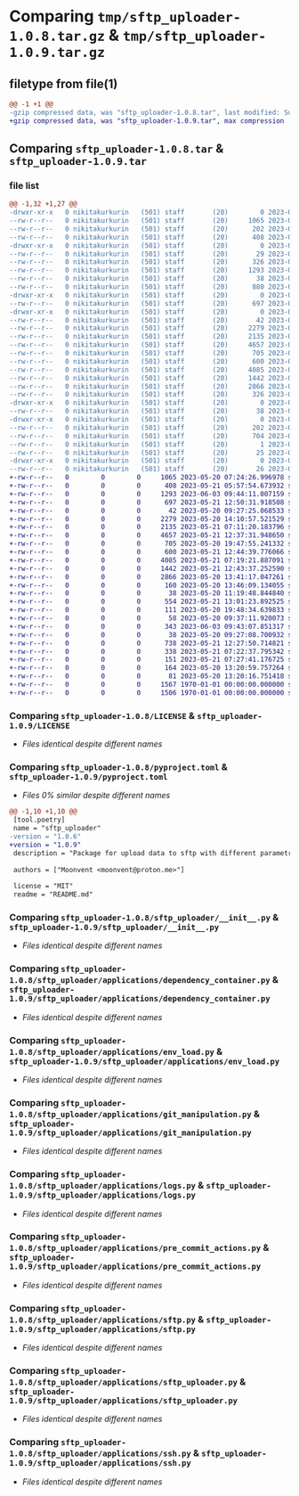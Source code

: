 # Comparing `tmp/sftp_uploader-1.0.8.tar.gz` & `tmp/sftp_uploader-1.0.9.tar.gz`

## filetype from file(1)

```diff
@@ -1 +1 @@
-gzip compressed data, was "sftp_uploader-1.0.8.tar", last modified: Sun May 21 21:24:27 2023, max compression
+gzip compressed data, was "sftp_uploader-1.0.9.tar", max compression
```

## Comparing `sftp_uploader-1.0.8.tar` & `sftp_uploader-1.0.9.tar`

### file list

```diff
@@ -1,32 +1,27 @@
-drwxr-xr-x   0 nikitakurkurin   (501) staff       (20)        0 2023-05-21 21:24:27.425468 sftp_uploader-1.0.8/
--rw-r--r--   0 nikitakurkurin   (501) staff       (20)     1065 2023-05-20 07:24:26.000000 sftp_uploader-1.0.8/LICENSE
--rw-r--r--   0 nikitakurkurin   (501) staff       (20)      202 2023-05-21 21:24:27.425308 sftp_uploader-1.0.8/PKG-INFO
--rw-r--r--   0 nikitakurkurin   (501) staff       (20)      408 2023-05-21 05:57:54.000000 sftp_uploader-1.0.8/README.md
-drwxr-xr-x   0 nikitakurkurin   (501) staff       (20)        0 2023-05-21 21:24:27.420934 sftp_uploader-1.0.8/docs/
--rw-r--r--   0 nikitakurkurin   (501) staff       (20)       29 2023-05-20 08:08:28.000000 sftp_uploader-1.0.8/docs/__init__.py
--rw-r--r--   0 nikitakurkurin   (501) staff       (20)      326 2023-05-21 21:22:19.000000 sftp_uploader-1.0.8/post_install.py
--rw-r--r--   0 nikitakurkurin   (501) staff       (20)     1293 2023-05-21 21:02:12.000000 sftp_uploader-1.0.8/pyproject.toml
--rw-r--r--   0 nikitakurkurin   (501) staff       (20)       38 2023-05-21 21:24:27.425527 sftp_uploader-1.0.8/setup.cfg
--rw-r--r--   0 nikitakurkurin   (501) staff       (20)      880 2023-05-21 21:24:25.000000 sftp_uploader-1.0.8/setup.py
-drwxr-xr-x   0 nikitakurkurin   (501) staff       (20)        0 2023-05-21 21:24:27.421488 sftp_uploader-1.0.8/sftp_uploader/
--rw-r--r--   0 nikitakurkurin   (501) staff       (20)      697 2023-05-21 12:50:31.000000 sftp_uploader-1.0.8/sftp_uploader/__init__.py
-drwxr-xr-x   0 nikitakurkurin   (501) staff       (20)        0 2023-05-21 21:24:27.424398 sftp_uploader-1.0.8/sftp_uploader/applications/
--rw-r--r--   0 nikitakurkurin   (501) staff       (20)       42 2023-05-20 09:27:25.000000 sftp_uploader-1.0.8/sftp_uploader/applications/__init__.py
--rw-r--r--   0 nikitakurkurin   (501) staff       (20)     2279 2023-05-20 14:10:57.000000 sftp_uploader-1.0.8/sftp_uploader/applications/dependency_container.py
--rw-r--r--   0 nikitakurkurin   (501) staff       (20)     2135 2023-05-21 07:11:20.000000 sftp_uploader-1.0.8/sftp_uploader/applications/env_load.py
--rw-r--r--   0 nikitakurkurin   (501) staff       (20)     4657 2023-05-21 12:37:31.000000 sftp_uploader-1.0.8/sftp_uploader/applications/git_manipulation.py
--rw-r--r--   0 nikitakurkurin   (501) staff       (20)      705 2023-05-20 19:47:55.000000 sftp_uploader-1.0.8/sftp_uploader/applications/logs.py
--rw-r--r--   0 nikitakurkurin   (501) staff       (20)      600 2023-05-21 12:44:39.000000 sftp_uploader-1.0.8/sftp_uploader/applications/pre_commit_actions.py
--rw-r--r--   0 nikitakurkurin   (501) staff       (20)     4085 2023-05-21 07:19:21.000000 sftp_uploader-1.0.8/sftp_uploader/applications/sftp.py
--rw-r--r--   0 nikitakurkurin   (501) staff       (20)     1442 2023-05-21 12:43:37.000000 sftp_uploader-1.0.8/sftp_uploader/applications/sftp_uploader.py
--rw-r--r--   0 nikitakurkurin   (501) staff       (20)     2866 2023-05-20 13:41:17.000000 sftp_uploader-1.0.8/sftp_uploader/applications/ssh.py
--rw-r--r--   0 nikitakurkurin   (501) staff       (20)      326 2023-05-21 21:00:53.000000 sftp_uploader-1.0.8/sftp_uploader/post_install.py
-drwxr-xr-x   0 nikitakurkurin   (501) staff       (20)        0 2023-05-21 21:24:27.424710 sftp_uploader-1.0.8/sftp_uploader/services/
--rw-r--r--   0 nikitakurkurin   (501) staff       (20)       38 2023-05-20 09:27:08.000000 sftp_uploader-1.0.8/sftp_uploader/services/__init__.py
-drwxr-xr-x   0 nikitakurkurin   (501) staff       (20)        0 2023-05-21 21:24:27.422171 sftp_uploader-1.0.8/sftp_uploader.egg-info/
--rw-r--r--   0 nikitakurkurin   (501) staff       (20)      202 2023-05-21 21:24:27.000000 sftp_uploader-1.0.8/sftp_uploader.egg-info/PKG-INFO
--rw-r--r--   0 nikitakurkurin   (501) staff       (20)      704 2023-05-21 21:24:27.000000 sftp_uploader-1.0.8/sftp_uploader.egg-info/SOURCES.txt
--rw-r--r--   0 nikitakurkurin   (501) staff       (20)        1 2023-05-21 21:24:27.000000 sftp_uploader-1.0.8/sftp_uploader.egg-info/dependency_links.txt
--rw-r--r--   0 nikitakurkurin   (501) staff       (20)       25 2023-05-21 21:24:27.000000 sftp_uploader-1.0.8/sftp_uploader.egg-info/top_level.txt
-drwxr-xr-x   0 nikitakurkurin   (501) staff       (20)        0 2023-05-21 21:24:27.424965 sftp_uploader-1.0.8/tests/
--rw-r--r--   0 nikitakurkurin   (501) staff       (20)       26 2023-05-20 08:08:31.000000 sftp_uploader-1.0.8/tests/__init__.py
+-rw-r--r--   0        0        0     1065 2023-05-20 07:24:26.996978 sftp_uploader-1.0.9/LICENSE
+-rw-r--r--   0        0        0      408 2023-05-21 05:57:54.673932 sftp_uploader-1.0.9/README.md
+-rw-r--r--   0        0        0     1293 2023-06-03 09:44:11.007159 sftp_uploader-1.0.9/pyproject.toml
+-rw-r--r--   0        0        0      697 2023-05-21 12:50:31.918508 sftp_uploader-1.0.9/sftp_uploader/__init__.py
+-rw-r--r--   0        0        0       42 2023-05-20 09:27:25.068533 sftp_uploader-1.0.9/sftp_uploader/applications/__init__.py
+-rw-r--r--   0        0        0     2279 2023-05-20 14:10:57.521529 sftp_uploader-1.0.9/sftp_uploader/applications/dependency_container.py
+-rw-r--r--   0        0        0     2135 2023-05-21 07:11:20.183796 sftp_uploader-1.0.9/sftp_uploader/applications/env_load.py
+-rw-r--r--   0        0        0     4657 2023-05-21 12:37:31.948650 sftp_uploader-1.0.9/sftp_uploader/applications/git_manipulation.py
+-rw-r--r--   0        0        0      705 2023-05-20 19:47:55.241332 sftp_uploader-1.0.9/sftp_uploader/applications/logs.py
+-rw-r--r--   0        0        0      600 2023-05-21 12:44:39.776066 sftp_uploader-1.0.9/sftp_uploader/applications/pre_commit_actions.py
+-rw-r--r--   0        0        0     4085 2023-05-21 07:19:21.887091 sftp_uploader-1.0.9/sftp_uploader/applications/sftp.py
+-rw-r--r--   0        0        0     1442 2023-05-21 12:43:37.252590 sftp_uploader-1.0.9/sftp_uploader/applications/sftp_uploader.py
+-rw-r--r--   0        0        0     2866 2023-05-20 13:41:17.047261 sftp_uploader-1.0.9/sftp_uploader/applications/ssh.py
+-rw-r--r--   0        0        0      160 2023-05-20 13:46:09.134055 sftp_uploader-1.0.9/sftp_uploader/constants/applications/dependency_container.py
+-rw-r--r--   0        0        0       38 2023-05-20 11:19:48.844840 sftp_uploader-1.0.9/sftp_uploader/constants/applications/env_load.py
+-rw-r--r--   0        0        0      554 2023-05-21 13:01:23.892525 sftp_uploader-1.0.9/sftp_uploader/constants/applications/git_manipulation.py
+-rw-r--r--   0        0        0      111 2023-05-20 19:48:34.639833 sftp_uploader-1.0.9/sftp_uploader/constants/applications/logs.py
+-rw-r--r--   0        0        0       58 2023-05-20 09:37:11.920073 sftp_uploader-1.0.9/sftp_uploader/constants/applications/ssh.py
+-rw-r--r--   0        0        0      343 2023-06-03 09:43:07.851317 sftp_uploader-1.0.9/sftp_uploader/post_install.py
+-rw-r--r--   0        0        0       38 2023-05-20 09:27:08.700932 sftp_uploader-1.0.9/sftp_uploader/services/__init__.py
+-rw-r--r--   0        0        0      738 2023-05-21 12:27:50.714821 sftp_uploader-1.0.9/sftp_uploader/services/applications/git_manipulation.py
+-rw-r--r--   0        0        0      338 2023-05-21 07:22:37.795342 sftp_uploader-1.0.9/sftp_uploader/services/applications/sftp_uploader.py
+-rw-r--r--   0        0        0      151 2023-05-21 07:27:41.176725 sftp_uploader-1.0.9/sftp_uploader/services/exceptions/pre_commit_actions.py
+-rw-r--r--   0        0        0      164 2023-05-20 13:20:59.757264 sftp_uploader-1.0.9/sftp_uploader/services/exceptions/sftp.py
+-rw-r--r--   0        0        0       81 2023-05-20 13:20:16.751418 sftp_uploader-1.0.9/sftp_uploader/services/exceptions/ssh.py
+-rw-r--r--   0        0        0     1567 1970-01-01 00:00:00.000000 sftp_uploader-1.0.9/setup.py
+-rw-r--r--   0        0        0     1506 1970-01-01 00:00:00.000000 sftp_uploader-1.0.9/PKG-INFO
```

### Comparing `sftp_uploader-1.0.8/LICENSE` & `sftp_uploader-1.0.9/LICENSE`

 * *Files identical despite different names*

### Comparing `sftp_uploader-1.0.8/pyproject.toml` & `sftp_uploader-1.0.9/pyproject.toml`

 * *Files 0% similar despite different names*

```diff
@@ -1,10 +1,10 @@
 [tool.poetry]
 name = "sftp_uploader"
-version = "1.0.6"
+version = "1.0.9"
 description = "Package for upload data to sftp with different parametrs and with different methods"
 
 authors = ["Moonvent <moonvent@proton.me>"]
 
 license = "MIT"
 readme = "README.md"
```

### Comparing `sftp_uploader-1.0.8/sftp_uploader/__init__.py` & `sftp_uploader-1.0.9/sftp_uploader/__init__.py`

 * *Files identical despite different names*

### Comparing `sftp_uploader-1.0.8/sftp_uploader/applications/dependency_container.py` & `sftp_uploader-1.0.9/sftp_uploader/applications/dependency_container.py`

 * *Files identical despite different names*

### Comparing `sftp_uploader-1.0.8/sftp_uploader/applications/env_load.py` & `sftp_uploader-1.0.9/sftp_uploader/applications/env_load.py`

 * *Files identical despite different names*

### Comparing `sftp_uploader-1.0.8/sftp_uploader/applications/git_manipulation.py` & `sftp_uploader-1.0.9/sftp_uploader/applications/git_manipulation.py`

 * *Files identical despite different names*

### Comparing `sftp_uploader-1.0.8/sftp_uploader/applications/logs.py` & `sftp_uploader-1.0.9/sftp_uploader/applications/logs.py`

 * *Files identical despite different names*

### Comparing `sftp_uploader-1.0.8/sftp_uploader/applications/pre_commit_actions.py` & `sftp_uploader-1.0.9/sftp_uploader/applications/pre_commit_actions.py`

 * *Files identical despite different names*

### Comparing `sftp_uploader-1.0.8/sftp_uploader/applications/sftp.py` & `sftp_uploader-1.0.9/sftp_uploader/applications/sftp.py`

 * *Files identical despite different names*

### Comparing `sftp_uploader-1.0.8/sftp_uploader/applications/sftp_uploader.py` & `sftp_uploader-1.0.9/sftp_uploader/applications/sftp_uploader.py`

 * *Files identical despite different names*

### Comparing `sftp_uploader-1.0.8/sftp_uploader/applications/ssh.py` & `sftp_uploader-1.0.9/sftp_uploader/applications/ssh.py`

 * *Files identical despite different names*

